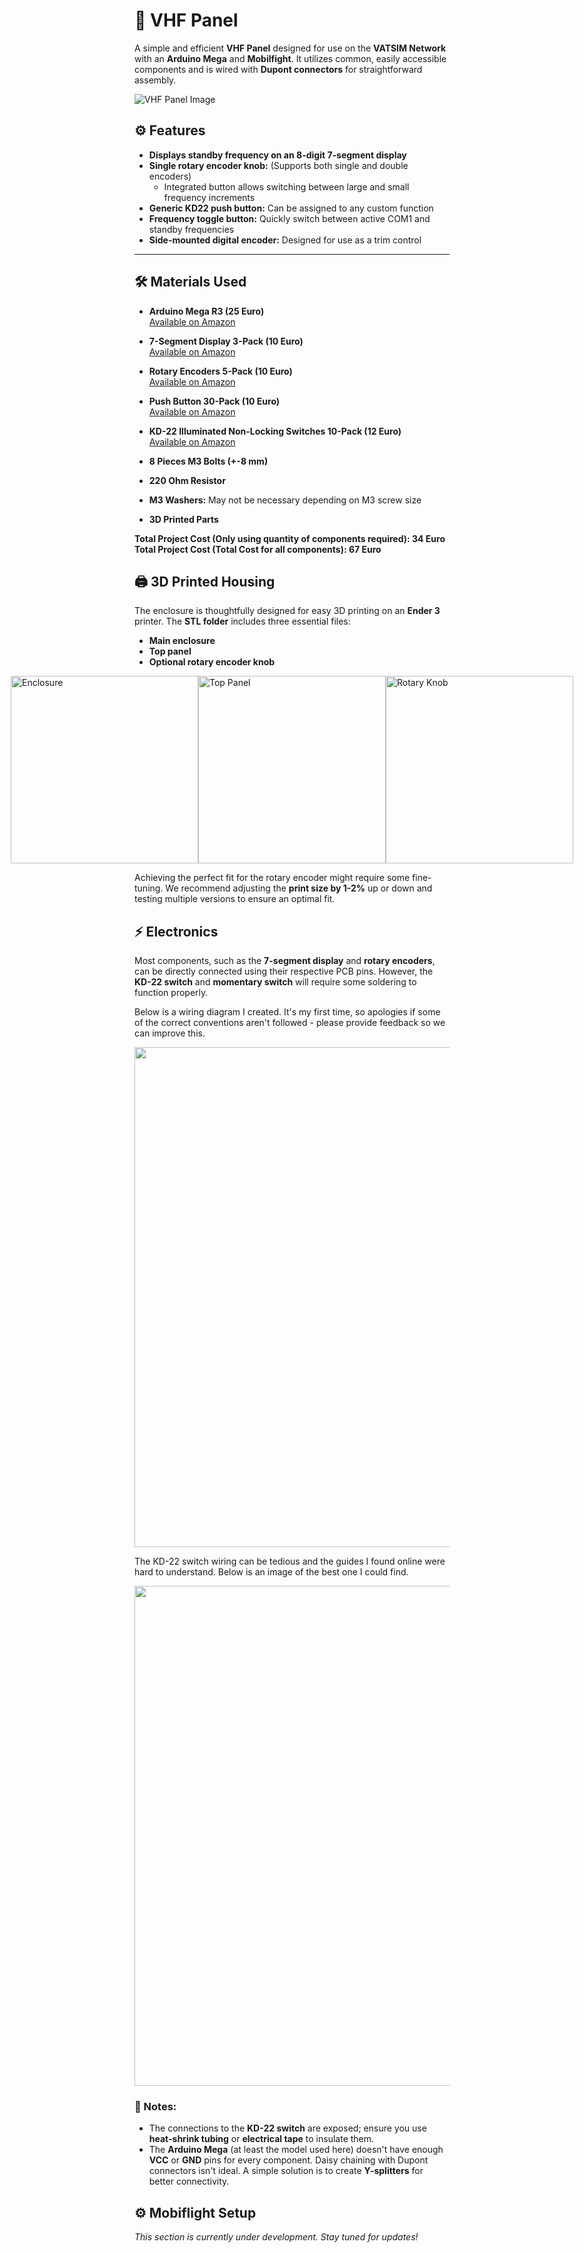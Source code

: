 # 📡 VHF Panel
A simple and efficient **VHF Panel** designed for use on the **VATSIM Network** with an **Arduino Mega** and **Mobilfight**. It utilizes common, easily accessible components and is wired with **Dupont connectors** for straightforward assembly.

![VHF Panel Image](images/main.jpeg)

## ⚙️ Features  
- **Displays standby frequency on an 8-digit 7-segment display**
- **Single rotary encoder knob:** (Supports both single and double encoders)
  - Integrated button allows switching between large and small frequency increments
- **Generic KD22 push button:** Can be assigned to any custom function
- **Frequency toggle button:** Quickly switch between active COM1 and standby frequencies
- **Side-mounted digital encoder:** Designed for use as a trim control

---

## 🛠️ Materials Used

- **Arduino Mega R3 (25 Euro)**  
  [Available on Amazon](https://www.amazon.de/-/en/dp/B09F9VJBZX?_encoding=UTF8&psc=1)

- **7-Segment Display 3-Pack (10 Euro)**  
  [Available on Amazon](https://www.amazon.de/-/en/AZDelivery-MAX7219-TM1637-Compatible-Raspberry/dp/B07Z7RHD2J)

- **Rotary Encoders 5-Pack (10 Euro)**  
  [Available on Amazon](https://www.amazon.de/-/en/KY-040-Encoder-Automotive-Electronics-Multimedia/dp/B09726Y8RB)

- **Push Button 30-Pack (10 Euro)**  
  [Available on Amazon](https://www.amazon.de/-/en/RUNCCI-YUN-Pieces-Momentary-Button-Railway/dp/B08P4DD2BP)

- **KD-22 Illuminated Non-Locking Switches 10-Pack (12 Euro)**  
  [Available on Amazon](https://www.amazon.com/Locking-Button-Switch-19x19mm-Illuminated/dp/B07CXN14QV?th=1)

- **8 Pieces M3 Bolts (+-8 mm)**
- **220 Ohm Resistor**
- **M3 Washers:** May not be necessary depending on M3 screw size
- **3D Printed Parts**

**Total Project Cost (Only using quantity of components required): 34 Euro**  
**Total Project Cost (Total Cost for all components): 67 Euro**


## 🖨️ 3D Printed Housing
The enclosure is thoughtfully designed for easy 3D printing on an **Ender 3** printer. The **STL folder** includes three essential files:
- **Main enclosure**
- **Top panel**
- **Optional rotary encoder knob**

<div style="display: flex; justify-content: center;">
  <img src="images/Enclosure.png" alt="Enclosure" width="300" height="300">
  <img src="images/Top panel.png" alt="Top Panel" width="300" height="300">
  <img src="images/knob.png" alt="Rotary Knob" width="300" height="300">
</div>

Achieving the perfect fit for the rotary encoder might require some fine-tuning. We recommend adjusting the **print size by 1-2%** up or down and testing multiple versions to ensure an optimal fit.



## ⚡ Electronics
Most components, such as the **7-segment display** and **rotary encoders**, can be directly connected using their respective PCB pins. However, the **KD-22 switch** and **momentary switch** will require some soldering to function properly.


Below is a wiring diagram I created. It's my first time, so apologies if some of the correct conventions aren't followed - please provide feedback so we can improve this.


<img src="images/kd22diagram.jpeg" alt="" width="800" height="800">

The KD-22 switch wiring can be tedious and the guides I found online were hard to understand. Below is an image of the best one I could find.


<img src="images/wiring diagram.png" alt="" width="800" height="800">

### 📌 Notes:
- The connections to the **KD-22 switch** are exposed; ensure you use **heat-shrink tubing** or **electrical tape** to insulate them.
- The **Arduino Mega** (at least the model used here) doesn't have enough **VCC** or **GND** pins for every component. Daisy chaining with Dupont connectors isn't ideal. A simple solution is to create **Y-splitters** for better connectivity.



## ⚙️ Mobiflight Setup
*This section is currently under development. Stay tuned for updates!*




